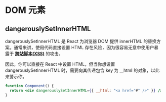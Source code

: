 # DOM 元素

## dangerouslySetInnerHTML

dangerouslySetInnerHTML 是 React 为浏览器 DOM 提供 innerHTML 的替换方案。通常来讲，使用代码直接设置 HTML 存在风险，因为很容易无意中使用户暴露于 **[跨站脚本(XSS)](https://en.wikipedia.org/wiki/Cross-site_scripting)** 的攻击。

因此，你可以直接在 React 中设置 HTML，但当你想设置 dangerouslySetInnerHTML 时，需要向其传递包含 key 为 \_\_html 的对象，以此来警示你。

```jsx
function Component() {
  return <div dangerouslySetInnerHTML={{ __html: "<a href="#" />" }} />;
}
```

